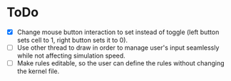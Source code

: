 # ToDo

- [x] Change mouse button interaction to set instead of toggle (left button sets cell to 1, right button sets it to 0).
- [ ] Use other thread to draw in order to manage user's input seamlessly while not affecting simulation speed.
- [ ] Make rules editable, so the user can define the rules without changing the kernel file.
